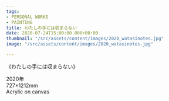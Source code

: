 ```yaml
---
tags:
- PERSONAL WORKS
- PAINTING
title: わたしの手には収まらない
date: 2020-07-24T15:00:00.000+00:00
thumbnail: "/src/assets/content/images/2020_watasinotes.jpg"
image: "/src/assets/content/images/2020_watasinotes.jpg"

---
```


《わたしの手には収まらない》

2020年  
727×1212mm  
Acrylic on canvas